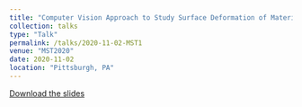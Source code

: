 ```yaml
---
title: "Computer Vision Approach to Study Surface Deformation of Materials"
collection: talks
type: "Talk"
permalink: /talks/2020-11-02-MST1
venue: "MST2020"
date: 2020-11-02
location: "Pittsburgh, PA"
---
```


[Download the slides](http://ChaoyiZhu93.github.io/files/MST_computer_vision.pdf)

